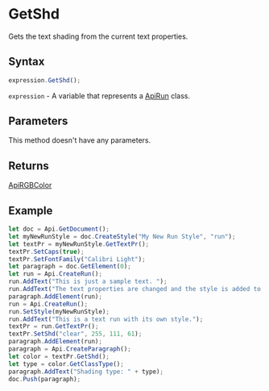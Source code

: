 # GetShd

Gets the text shading from the current text properties.

## Syntax

```javascript
expression.GetShd();
```

`expression` - A variable that represents a [ApiRun](../ApiRun.md) class.

## Parameters

This method doesn't have any parameters.

## Returns

[ApiRGBColor](../../ApiRGBColor/ApiRGBColor.md)

## Example



```javascript editor-
let doc = Api.GetDocument();
let myNewRunStyle = doc.CreateStyle("My New Run Style", "run");
let textPr = myNewRunStyle.GetTextPr();
textPr.SetCaps(true);
textPr.SetFontFamily("Calibri Light");
let paragraph = doc.GetElement(0);
let run = Api.CreateRun();
run.AddText("This is just a sample text. ");
run.AddText("The text properties are changed and the style is added to the paragraph. ");
paragraph.AddElement(run);
run = Api.CreateRun();
run.SetStyle(myNewRunStyle);
run.AddText("This is a text run with its own style.");
textPr = run.GetTextPr();
textPr.SetShd("clear", 255, 111, 61);
paragraph.AddElement(run);
paragraph = Api.CreateParagraph();
let color = textPr.GetShd();
let type = color.GetClassType();
paragraph.AddText("Shading type: " + type);
doc.Push(paragraph);
```
